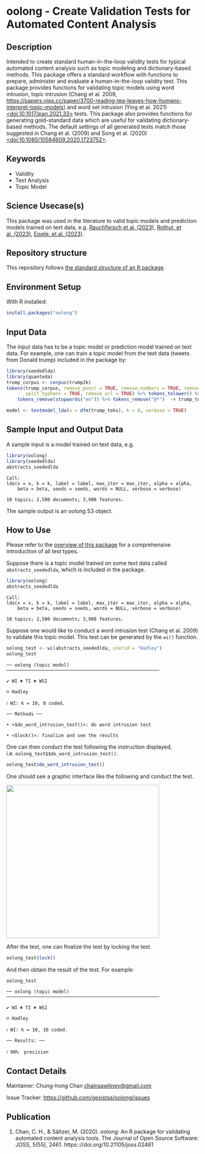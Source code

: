 # oolong - Create Validation Tests for Automated Content Analysis


## Description

<!-- - Provide a brief and clear description of the method, its purpose, and what it aims to achieve. Add a link to a related paper from social science domain and show how your method can be applied to solve that research question.   -->

Intended to create standard human-in-the-loop validity tests for typical
automated content analysis such as topic modeling and dictionary-based
methods. This package offers a standard workflow with functions to
prepare, administer and evaluate a human-in-the-loop validity test. This
package provides functions for validating topic models using word
intrusion, topic intrusion (Chang et al. 2009,
<https://papers.nips.cc/paper/3700-reading-tea-leaves-how-humans-interpret-topic-models>)
and word set intrusion (Ying et al. 2021)
[\<doi:10.1017/pan.2021.33\>](https://doi.org/10.1017/pan.2021.33)
tests. This package also provides functions for generating gold-standard
data which are useful for validating dictionary-based methods. The
default settings of all generated tests match those suggested in Chang
et al. (2009) and Song et al. (2020)
[\<doi:10.1080/10584609.2020.1723752\>](https://doi.org/10.1080/10584609.2020.1723752).

## Keywords

- Validity
- Text Analysis
- Topic Model

## Science Usecase(s)

<!-- - Include usecases from social sciences that would make this method applicable in a certain scenario.  -->
<!-- The use cases or research questions mentioned should arise from the latest social science literature cited in the description. -->

This package was used in the literature to valid topic models and
prediction models trained on text data, e.g. [Rauchfleisch et
al. (2023)](https://doi.org/10.1080/17512786.2022.2110928), [Rothut, et
al. (2023)](https://doi.org/10.1177/14614448231164409), [Eisele, et
al. (2023)](https://doi.org/10.1080/19312458.2023.2230560).

## Repository structure

This repository follows [the standard structure of an R
package](https://cran.r-project.org/doc/FAQ/R-exts.html#Package-structure).

## Environment Setup

With R installed:

``` r
install.packages("oolong")
```

<!-- ## Hardware Requirements (Optional) -->
<!-- - The hardware requirements may be needed in specific cases when a method is known to require more memory/compute power.  -->
<!-- - The method need to be executed on a specific architecture (GPUs, Hadoop cluster etc.) -->

## Input Data

<!-- - The input data has to be a Digital Behavioral Data (DBD) Dataset -->
<!-- - You can provide link to a public DBD dataset. GESIS DBD datasets (https://www.gesis.org/en/institute/digital-behavioral-data) -->

The input data has to be a topic model or prediction model trained on
text data. For example, one can train a topic model from the text data
(tweets from Donald trump) included in the package by:

``` r
library(seededlda)
library(quanteda)
trump_corpus <- corpus(trump2k)
tokens(trump_corpus, remove_punct = TRUE, remove_numbers = TRUE, remove_symbols = TRUE,
       split_hyphens = TRUE, remove_url = TRUE) %>% tokens_tolower() %>%
    tokens_remove(stopwords("en")) %>% tokens_remove("@*")  -> trump_toks

model <- textmodel_lda(x = dfm(trump_toks), k = 8, verbose = TRUE)
```

## Sample Input and Output Data

<!-- - Show how the input data looks like through few sample instances -->
<!-- - Providing a sample output on the sample input to help cross check  -->

A sample input is a model trained on text data, e.g.

``` r
library(oolong)
library(seededlda)
abstracts_seededlda
```


    Call:
    lda(x = x, k = k, label = label, max_iter = max_iter, alpha = alpha, 
        beta = beta, seeds = seeds, words = NULL, verbose = verbose)

    10 topics; 2,500 documents; 3,908 features.

The sample output is an oolong S3 object.

## How to Use

Please refer to the [overview of this
package](https://gesistsa.github.io/oolong/articles/overview.html) for a
comprehensive introduction of all test types.

Suppose there is a topic model trained on some text data called
`abstracts_seededlda`, which is included in the package.

``` r
library(oolong)
abstracts_seededlda
```


    Call:
    lda(x = x, k = k, label = label, max_iter = max_iter, alpha = alpha, 
        beta = beta, seeds = seeds, words = NULL, verbose = verbose)

    10 topics; 2,500 documents; 3,908 features.

Suppose one would like to conduct a word intrusion test (Chang et
al. 2009) to validate this topic model. This test can be generated by
the `wi()` function.

``` r
oolong_test <- wi(abstracts_seededlda, userid = "Hadley")
oolong_test
```

    ── oolong (topic model) ────────────────────────────────────────────────────────

    ✔ WI ✖ TI ✖ WSI

    ☺ Hadley

    ℹ WI: k = 10, 0 coded.

    ── Methods ──

    • <$do_word_intrusion_test()>: do word intrusion test

    • <$lock()>: finalize and see the results

One can then conduct the test following the instruction displayed,
i.e. `oolong_test$$do_word_intrusion_test()`.

``` r
oolong_test$do_word_intrusion_test()
```

One should see a graphic interface like the following and conduct the
test.

<img src="man/figures/oolong_demo.gif" align="center" height="400" />

After the test, one can finalize the test by locking the test.

``` r
oolong_test$lock()
```

And then obtain the result of the test. For example:

``` r
oolong_test
```

    ── oolong (topic model) ────────────────────────────────────────────────────────

    ✔ WI ✖ TI ✖ WSI

    ☺ Hadley

    ℹ WI: k = 10, 10 coded.

    ── Results: ──

    ℹ 90%  precision

## Contact Details

Maintainer: Chung-hong Chan <chainsawtiney@gmail.com>

Issue Tracker: <https://github.com/gesistsa/oolong/issues>

## Publication

1.  Chan, C. H., & Sältzer, M. (2020). oolong: An R package for
    validating automated content analysis tools. The Journal of Open
    Source Software: JOSS, 5(55), 2461.
    https:://doi.org/10.21105/joss.02461

<!-- ## Acknowledgements -->
<!-- - Acknowledgements if any -->
<!-- ## Disclaimer -->
<!-- - Add any disclaimers, legal notices, or usage restrictions for the method, if necessary. -->
